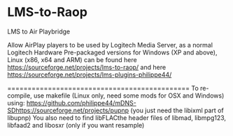 # LMS-to-Raop
LMS to Air Playbridge

Allow AirPlay players to be used by Logitech Media Server, as a normal Logitech Hardware
Pre-packaged versions for Windows (XP and above), Linux (x86, x64 and ARM) can be found here
https://sourceforge.net/projects/lms-to-raop/ and here https://sourceforge.net/projects/lms-plugins-philippe44/

=============================================
To re-compile, use makefile (Linux only, need some mods for OSX and Windows) using:
https://github.com/philippe44/mDNS-SDhttps://sourceforge.net/projects/pupnp (you just need the libixml part of libupnp)
You also need to find libFLACthe header files of libmad, libmpg123, libfaad2 and libosxr (only if you want resample)
